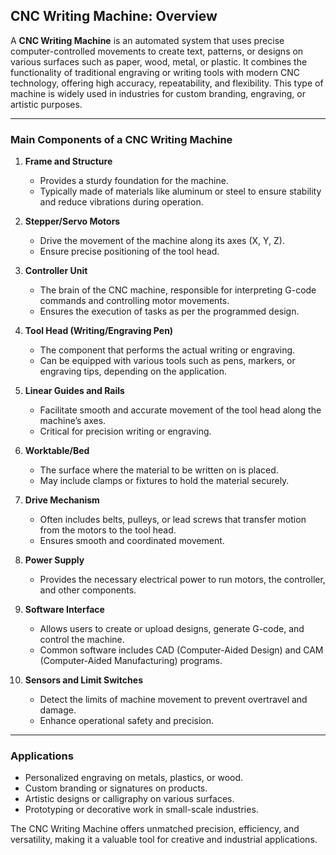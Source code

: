 ## **CNC Writing Machine: Overview**  
A **CNC Writing Machine** is an automated system that uses precise computer-controlled movements to create text, patterns, or designs on various surfaces such as paper, wood, metal, or plastic. It combines the functionality of traditional engraving or writing tools with modern CNC technology, offering high accuracy, repeatability, and flexibility. This type of machine is widely used in industries for custom branding, engraving, or artistic purposes.

---

### **Main Components of a CNC Writing Machine**  

1. **Frame and Structure**  
   - Provides a sturdy foundation for the machine.
   - Typically made of materials like aluminum or steel to ensure stability and reduce vibrations during operation.

2. **Stepper/Servo Motors**  
   - Drive the movement of the machine along its axes (X, Y, Z).
   - Ensure precise positioning of the tool head.

3. **Controller Unit**  
   - The brain of the CNC machine, responsible for interpreting G-code commands and controlling motor movements.
   - Ensures the execution of tasks as per the programmed design.

4. **Tool Head (Writing/Engraving Pen)**  
   - The component that performs the actual writing or engraving.
   - Can be equipped with various tools such as pens, markers, or engraving tips, depending on the application.

5. **Linear Guides and Rails**  
   - Facilitate smooth and accurate movement of the tool head along the machine’s axes.
   - Critical for precision writing or engraving.

6. **Worktable/Bed**  
   - The surface where the material to be written on is placed.
   - May include clamps or fixtures to hold the material securely.

7. **Drive Mechanism**  
   - Often includes belts, pulleys, or lead screws that transfer motion from the motors to the tool head.
   - Ensures smooth and coordinated movement.

8. **Power Supply**  
   - Provides the necessary electrical power to run motors, the controller, and other components.

9. **Software Interface**  
   - Allows users to create or upload designs, generate G-code, and control the machine.
   - Common software includes CAD (Computer-Aided Design) and CAM (Computer-Aided Manufacturing) programs.

10. **Sensors and Limit Switches**  
    - Detect the limits of machine movement to prevent overtravel and damage.
    - Enhance operational safety and precision.
---

### **Applications**  
- Personalized engraving on metals, plastics, or wood.
- Custom branding or signatures on products.
- Artistic designs or calligraphy on various surfaces.
- Prototyping or decorative work in small-scale industries.  

The CNC Writing Machine offers unmatched precision, efficiency, and versatility, making it a valuable tool for creative and industrial applications.

